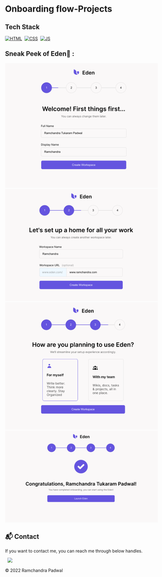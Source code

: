 # Onboarding flow-Projects

## Tech Stack

[![HTML](https://img.shields.io/badge/html5%20-%23E34F26.svg?&style=for-the-badge&logo=html5&logoColor=white)](https://github.com/jigar-sable/JavaScript-Projects/search?l=html)&nbsp;
[![CSS](https://img.shields.io/badge/css3%20-%231572B6.svg?&style=for-the-badge&logo=css3&logoColor=white)](https://github.com/jigar-sable/JavaScript-Projects/search?l=css)&nbsp;
[![JS](https://img.shields.io/badge/javascript%20-%23323330.svg?&style=for-the-badge&logo=javascript&logoColor=%23F7DF1E)](https://github.com/jigar-sable/JavaScript-Projects/search?l=javascript)

## Sneak Peek of Eden🙈 :

![ss](https://github.com/kamleshp95/React_onboarding_multi_step/blob/main/Screenshots/Eden1.png)
![ss](https://github.com/kamleshp95/React_onboarding_multi_step/blob/main/Screenshots/Eden2.png)
![ss](https://github.com/kamleshp95/React_onboarding_multi_step/blob/main/Screenshots/Eden3.png)
![ss](https://github.com/kamleshp95/React_onboarding_multi_step/blob/main/Screenshots/Eden4.png)

<h2>📬 Contact</h2>

If you want to contact me, you can reach me through below handles.

&nbsp;&nbsp;<a href="https://www.linkedin.com/in/ramchandrapadwal/"><img src="https://www.felberpr.com/wp-content/uploads/linkedin-logo.png" width="30"></img></a>

© 2022 Ramchandra Padwal
